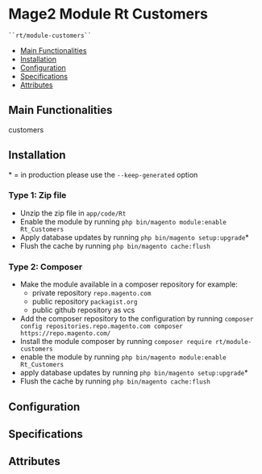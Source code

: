 # Mage2 Module Rt Customers

    ``rt/module-customers``

 - [Main Functionalities](#markdown-header-main-functionalities)
 - [Installation](#markdown-header-installation)
 - [Configuration](#markdown-header-configuration)
 - [Specifications](#markdown-header-specifications)
 - [Attributes](#markdown-header-attributes)


## Main Functionalities
customers

## Installation
\* = in production please use the `--keep-generated` option

### Type 1: Zip file

 - Unzip the zip file in `app/code/Rt`
 - Enable the module by running `php bin/magento module:enable Rt_Customers`
 - Apply database updates by running `php bin/magento setup:upgrade`\*
 - Flush the cache by running `php bin/magento cache:flush`

### Type 2: Composer

 - Make the module available in a composer repository for example:
    - private repository `repo.magento.com`
    - public repository `packagist.org`
    - public github repository as vcs
 - Add the composer repository to the configuration by running `composer config repositories.repo.magento.com composer https://repo.magento.com/`
 - Install the module composer by running `composer require rt/module-customers`
 - enable the module by running `php bin/magento module:enable Rt_Customers`
 - apply database updates by running `php bin/magento setup:upgrade`\*
 - Flush the cache by running `php bin/magento cache:flush`


## Configuration




## Specifications




## Attributes



